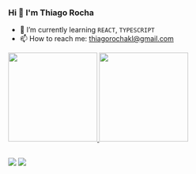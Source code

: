 ### Hi 👋 I'm Thiago Rocha

- 🌱 I’m currently learning `REACT`, `TYPESCRIPT`
- 📫 How to reach me: thiagorochakl@gmail.com

<div display="flex">
  <a href="https://github.com/ThiagooRocha">
  <img height="180em" src="https://github-readme-stats.vercel.app/api?username=ThiagooRocha&show_icons=true&theme=dark&icon_color=906be5&include_all_commits=true&count_private=true"/>
  <img height="180em" src="https://github-readme-stats.vercel.app/api/top-langs/?username=ThiagooRocha&layout=compact&langs_count=7&theme=dark"/>
</div>

##

<a href="https://www.linkedin.com/in/thiagoo-rocha/" target="_blank"><img src="https://img.shields.io/badge/LinkedIn-0077B5?style=for-the-badge&logo=linkedin&logoColor=white"></a>
<a href="mailto:thiagorochakl@gmail.com"><img src="https://img.shields.io/badge/Gmail-D14836?style=for-the-badge&logo=gmail&logoColor=white"></a>

